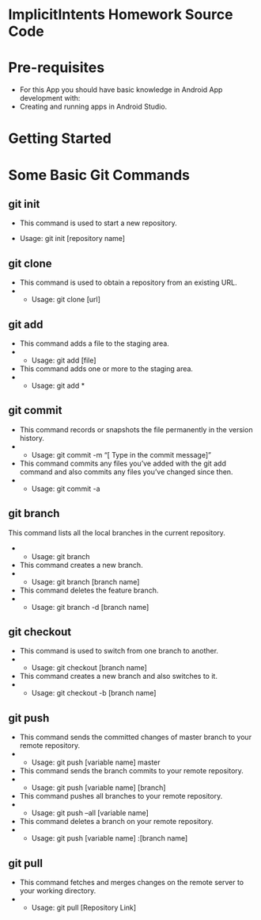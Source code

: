 # ImplicitIntents Homework Source Code

# Pre-requisites
- For this App you should have basic knowledge in Android App development with:
- Creating and running apps in Android Studio.

# Getting Started

# Some Basic Git Commands
## git init
* This command is used to start a new repository.
 - Usage: git init [repository name]
## git clone
- This command is used to obtain a repository from an existing URL.
- - Usage: git clone [url]  
## git add
- This command adds a file to the staging area.
- - Usage: git add [file] 
- This command adds one or more to the staging area.
- - Usage: git add *  
## git commit
- This command records or snapshots the file permanently in the version history.
- - Usage: git commit -m “[ Type in the commit message]” 
- This command commits any files you’ve added with the git add command and also commits any files you’ve changed since then.
- - Usage: git commit -a  
## git branch
This command lists all the local branches in the current repository.
- - Usage: git branch 
- This command creates a new branch.
- - Usage: git branch [branch name]  
- This command deletes the feature branch.
- - Usage: git branch -d [branch name]  
## git checkout
- This command is used to switch from one branch to another.
- - Usage: git checkout [branch name]  
- This command creates a new branch and also switches to it.
- - Usage: git checkout -b [branch name]  
## git push
- This command sends the committed changes of master branch to your remote repository.
- - Usage: git push [variable name] master  
- This command sends the branch commits to your remote repository.
- - Usage: git push [variable name] [branch]  
- This command pushes all branches to your remote repository.
- - Usage: git push –all [variable name]  
- This command deletes a branch on your remote repository.
- - Usage: git push [variable name] :[branch name]  
## git pull
- This command fetches and merges changes on the remote server to your working directory.
- - Usage: git pull [Repository Link]  


























